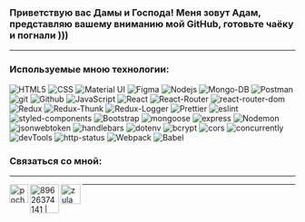 ### Приветствую вас Дамы и Господа! Меня зовут Адам, представляю вашему вниманию мой GitHub, готовьте чаёку и погнали )))

<hr/>

### Используемые мною технологии:

<p>
    <img alt="HTML5" src="https://img.shields.io/badge/-HTML-yellow?style=for-the-badge&logo=HTML5&logoColor=orange" />
    <img alt="CSS" src="https://img.shields.io/badge/-CSS-blue?style=for-the-badge&logo=HTML5&logoColor=white" />
    <img alt="Material UI" src="https://img.shields.io/badge/-MaterialUI-golden?style=for-the-badge&logo=materialUI&logoColor=white" />
    <img alt="Figma" src="https://img.shields.io/badge/-Figma-rgb(242, 78, 30)?style=for-the-badge&logo=figma&logoColor=white" />
    <img alt="Nodejs" src="https://img.shields.io/badge/-Nodejs-43853d?style=for-the-badge&logo=Node.js&logoColor=white" /> 
    <img alt="Mongo-DB" src="https://img.shields.io/badge/-Mongo_DB-white?style=for-the-badge&logo=MongoDB&logoColor=green" />
    <img alt="Postman" src="https://img.shields.io/badge/-Postman-orange?style=for-the-badge&logo=MongoDB&logoColor=white" />
    <img alt="git" src="https://img.shields.io/badge/-Git-F05032?style=for-the-badge&logo=git&logoColor=white" />
    <img alt="Github" src="https://img.shields.io/badge/-Github-black?style=for-the-badge&logo=github&logoColor=white" />
    <img alt="JavaScript" src="https://img.shields.io/badge/-JavaScript-purple?style=for-the-badge&logo=JavaScript&logoColor=white" />
    <img alt="React" src="https://img.shields.io/badge/-React-430098?style=for-the-badge&logo=react&logoColor=white" />
    <img alt="React-Router" src="https://img.shields.io/badge/-React_Router-blue?style=for-the-badge&logo=react-router&logoColor=orange" />
    <img alt="react-router-dom" src="https://img.shields.io/badge/-react--router--dom-45b8d8?style=for-the-badge" />
    <img alt="Redux" src="https://img.shields.io/badge/-Redux-101833?style=for-the-badge&logo=redux&logoColor=white" />
    <img alt="Redux-Thunk" src="https://img.shields.io/badge/-Redux_Thunk-332f6d?style=for-the-badge&logo=Redux&logoColor=white" />
    <img alt="Redux-Logger" src="https://img.shields.io/badge/-React_Hooks-340743?style=for-the-badge&logo=Redux&logoColor=white" />
    <img alt="Prettier" src="https://img.shields.io/badge/-Prettier-grey?style=for-the-badge&logo=Prettier&logoColor=orange" />
    <img alt="eslint" src="https://img.shields.io/badge/eslint-7d0b5f?style=for-the-badge&logo=eslint" />
    <img alt="styled-components" src="https://img.shields.io/badge/-styled--components-green?style=for-the-badge" />
    <img alt="Bootstrap" src="https://img.shields.io/badge/-Bootstrap-430098?style=for-the-badge&logo=Bootstrap&logoColor=white" />
    <img alt="mongoose" src="https://img.shields.io/badge/mongoose-green?style=for-the-badge&logo=mongoose" />
    <img alt="express" src="https://img.shields.io/badge/express-670722?style=for-the-badge&logo=express" />
    <img alt="Nodemon" src="https://img.shields.io/badge/-Nodemon-076713?style=for-the-badge&logo=nodemon&logoColor=black" />  
    <img alt="jsonwebtoken" src="https://img.shields.io/badge/-jsonwebtoken-764ABC?style=for-the-badge&logoColor=white" />
    <img alt="handlebars" src="https://img.shields.io/badge/-handlebars-red?style=for-the-badge&logo=handlebars&logoColor=black" />
    <img alt="dotenv" src="https://img.shields.io/badge/-dotenv-yellow?style=for-the-badge" />
    <img alt="bcrypt" src="https://img.shields.io/badge/bcrypt-3f1111?style=for-the-badge&logo" />
    <img alt="cors" src="https://img.shields.io/badge/-cors-pink?style=for-the-badge" />
    <img alt="concurrently" src="https://img.shields.io/badge/-concurrently-11d999?style=for-the-badge" />
    <img alt="devTools" src="https://img.shields.io/badge/devtools-430098?style=for-the-badge&logo=devTools&logoColor=white" />
    <img alt="http-status" src="https://img.shields.io/badge/-http--status-purple?style=for-the-badge" />
    <img alt="Webpack" src="https://img.shields.io/badge/webpack-73d1b3?style=for-the-badge&logo=webpack&logoColor=blue" />
    <img alt="Babel" src="https://img.shields.io/badge/-babel-5f420f?style=for-the-badge&logo=babel&logoColor=black" />
</p>

### Связаться со мной:

<hr/>

<a href="https://vk.com/a.amkhadov">
<img align="left" alt="pochtabot | Telegram"   width= "33px" src="https://avatars.mds.yandex.net/get-zen_doc/1595469/pub_5f645b5f35960479b9ffb2f3_5f645c3835960479b90165a2/scale_1200" />
</a>
<a href="https://wa.me/79626374141">
<img align="left" alt="89626374141 | WhatsApp" width="51px" src="https://www.marcelamaia.org/wp-content/uploads/2016/06/logo-whatsapp-png-971.png" />
</a>

<a href="https://www.instagram.com/zulamhoy/">
<img align="left" alt="zulamho | Instagram" width="35px" src="https://logos-download.com/wp-content/uploads/2016/03/Instagram_inverted_variant_Logo_2016.png" /> </a>

<hr/>

